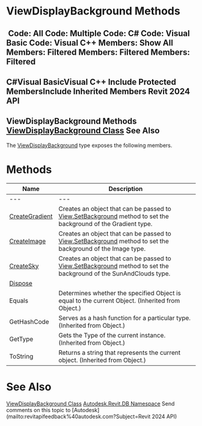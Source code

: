 # ViewDisplayBackground Methods

﻿
 Code: All Code: Multiple Code: C# Code: Visual Basic Code: Visual C++  Members: Show All Members: Filtered Members: Filtered Members: Filtered   
---  
C#Visual BasicVisual C++
Include Protected MembersInclude Inherited Members
Revit 2024 API  
---  
ViewDisplayBackground Methods  
[ViewDisplayBackground Class](897b41d2-9b42-2bab-a82e-0b545229d692.md "ViewDisplayBackground Class") See Also  
---  
The [ViewDisplayBackground](897b41d2-9b42-2bab-a82e-0b545229d692.md "ViewDisplayBackground Class") type exposes the following members.
# Methods
| Name | Description |
| --- | --- |
| --- | --- | --- |
| [CreateGradient](3562ab2f-4e33-b301-d2ac-528ec715582f.md "CreateGradient Method") | Creates an object that can be passed to [View.SetBackground](7786585b-1165-983c-ffa8-a619cef1aa09.md "SetBackground Method") method to set the background of the Gradient type. |
| [CreateImage](63388ef3-4b6c-ef0a-1a70-906dcb8d6457.md "CreateImage Method") | Creates an object that can be passed to [View.SetBackground](7786585b-1165-983c-ffa8-a619cef1aa09.md "SetBackground Method") method to set the background of the Image type. |
| [CreateSky](141c56d0-ed89-dcd9-a1b9-8fc9655040d7.md "CreateSky Method") | Creates an object that can be passed to [View.SetBackground](7786585b-1165-983c-ffa8-a619cef1aa09.md "SetBackground Method") method to set the background of the SunAndClouds type. |
| [Dispose](1ef5405b-0834-c9a6-d966-9e659192a2d8.md "Dispose Method") |
| Equals | Determines whether the specified Object is equal to the current Object. (Inherited from Object.) |
| GetHashCode | Serves as a hash function for a particular type.  (Inherited from Object.) |
| GetType | Gets the Type of the current instance. (Inherited from Object.) |
| ToString | Returns a string that represents the current object. (Inherited from Object.) |

# See Also
[ViewDisplayBackground Class](897b41d2-9b42-2bab-a82e-0b545229d692.md "ViewDisplayBackground Class")
[Autodesk.Revit.DB Namespace](87546ba7-461b-c646-cbb1-2cb8f5bff8b2.md "Autodesk.Revit.DB Namespace")
Send comments on this topic to [Autodesk](mailto:revitapifeedback%40autodesk.com?Subject=Revit 2024 API)